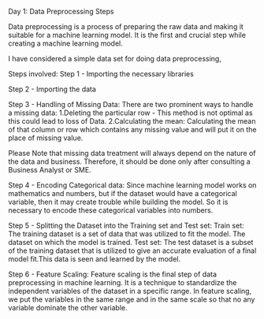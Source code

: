 Day 1: Data Preprocessing Steps

Data preprocessing is a process of preparing the raw data and making it suitable for a machine learning model. 
It is the first and crucial step while creating a machine learning model.

I have considered a simple data set for doing data preprocessing, 

Steps involved: Step 1 - Importing the necessary libraries

Step 2 - Importing the data

Step 3 - Handling of Missing Data: 
		There are two prominent ways to handle a missing data: 
		1.Deleting the particular row - This method is not optimal as this could lead to loss of Data. 
		2.Calculating the mean: Calculating the mean of that column or row which contains any missing value and will put it on the place of missing value.

Please Note that missing data treatment will always depend on the nature of the data and business. Therefore, it should be done only after consulting a Business Analyst or SME.

Step 4 - Encoding Categorical data: 
	   Since machine learning model works on mathematics and numbers, but if the dataset would have a categorical variable, 
         then it may create trouble while building the model. So it is necessary to encode these categorical variables into numbers.

Step 5 - Splitting the Dataset into the Training set and Test set: 
        Train set: The training dataset is a set of data that was utilized to fit the model. The dataset on which the model is trained. 
        Test set: The test dataset is a subset of the training dataset that is utilized to give an accurate evaluation of a final model fit.This data is seen and learned by the model. 

Step 6 - Feature Scaling: 
         Feature scaling is the final step of data preprocessing in machine learning. 
         It is a technique to standardize the independent variables of the dataset in a specific range. 
         In feature scaling, we put the variables in the same range and in the same scale so that no any variable dominate the other variable.
